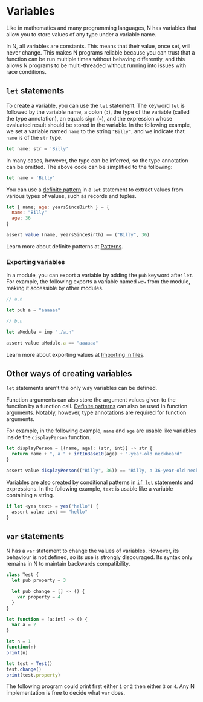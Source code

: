 # Variables

Like in mathematics and many programming languages, N has variables that allow
you to store values of any type under a variable name.

In N, all variables are constants. This means that their value, once set, will
never change. This makes N programs reliable because you can trust that a
function can be run multiple times without behaving differently, and this allows
N programs to be multi-threaded without running into issues with race
conditions. <!-- This might seem odd, especially for users coming from some
programming languages, because "variable" implies that the variable should be
variable, or changeable. However, like in math, "variable" in this sense implies
that the value itself at runtime is variable. -->

## `let` statements

To create a variable, you can use the `let` statement. The keyword `let` is
followed by the variable name, a colon (`:`), the type of the variable (called
the type annotation), an equals sign (`=`), and the expression whose evaluated
result should be stored in the variable. In the following example, we set a
variable named `name` to the string `"Billy"`, and we indicate that `name` is of
the `str` type.

```js
let name: str = 'Billy'
```

In many cases, however, the type can be inferred, so the type annotation can be
omitted. The above code can be simplified to the following:

```js
let name = 'Billy'
```

You can use a [definite pattern](./destructuring.md) in a `let` statement to
extract values from various types of values, such as records and tuples.

```js
let { name; age: yearsSinceBirth } = {
  name: "Billy"
  age: 36
}

assert value (name, yearsSinceBirth) == ("Billy", 36)
```

Learn more about definite patterns at [Patterns](./destructuring.md).

### Exporting variables

In a module, you can export a variable by adding the `pub` keyword after `let`. For example, the following exports a variable named `wow` from the module,
making it accessible by other modules.

```js
// a.n

let pub a = "aaaaaa"
```

```js
// b.n

let aModule = imp "./a.n"

assert value aModule.a == "aaaaaa"
```

Learn more about exporting values at [Importing .n
files](./importing_n_files.md).

## Other ways of creating variables

`let` statements aren't the only way variables can be defined.

Function arguments can also store the argument values given to the function by a
function call. [Definite patterns](./destructuring.md) can also be used in
function arguments. Notably, however, type annotations are required for function
arguments.

For example, in the following example, `name` and `age` are usable like
variables inside the `displayPerson` function.

```js
let displayPerson = [(name, age): (str, int)] -> str {
  return name + ", a " + intInBase10(age) + "-year-old neckbeard"
}

assert value displayPerson(("Billy", 36)) == "Billy, a 36-year-old neckbeard"
```

Variables are also created by conditional patterns in [`if let`](./if_statements.md#if-let) statements and expressions. In the following
example, `text` is usable like a variable containing a string.

```js
if let <yes text> = yes("hello") {
  assert value text == "hello"
}
```

## `var` statements

N has a `var` statement to change the values of variables. However, its
behaviour is not defined, so its use is strongly discouraged. Its syntax only
remains in N to maintain backwards compatibility.

```js
class Test {
  let pub property = 3

  let pub change = [] -> () {
    var property = 4
  }
}

let function = [a:int] -> () {
  var a = 2
}

let n = 1
function(n)
print(n)

let test = Test()
test.change()
print(test.property)
```

The following program could print first either `1` or `2` then either `3` or
`4`. Any N implementation is free to decide what `var` does.

